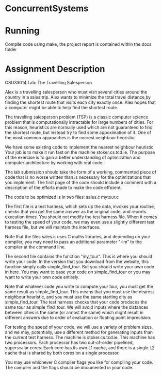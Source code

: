 # ConcurrentSystems
# Running
Compile code using make, the project report is contained within the docs folder
# Assignment Description
CSU33014 Lab: The Travelling Salesperson

Alex is a travelling salesperson who must visit several cities around the
country in a sales trip. Alex wants to minimize the total travel distance,by finding the shortest route that visits
each city exactly once. Alex hopes that a computer might be able to help find the shortest route.

The travelling salesperson problem (TSP) is a classic computer science problem
that is computationally intractable for large numbers of cities. For
this reason, heuristics are normally used which are not guaranteed to
find the shortest route, but instead try to find some appoximation of
it. One of the most common approaches is the nearest neighbour heuristic.

We have some existing code to implement the nearest neighbour
heuristic.  Your job is to make it run fast on the machine
stoker.cs.tcd.ie. The purpose of the exercise is to gain a better
understanding of optimization and computer architecture by working
with real code.

The lab submission should take the form of a working,
commented piece of code that is no worse written than is necessary for the optimizations that you implement. The first page of the code should include a comment with a description of the efforts made to make the code
efficient.

The code to be optimized is in two files:
sales.c
mytour.c

The first file is a test harness, which sets up the data, invokes
your routine, checks that you get the same answer as the original
code, and reports execution times. You should not modify the test
harness file. When it comes to testing the speed of your code, we may
even use a slightly different test harness file, but we will maintain
the interfaces.

Note that the files sales.c uses C maths libraries, and depending on
your compiler, you may need to pass an additional parameter "-lm" to
the compiler at the command line.

The second file contains the function "my_tour". This is where you
should write your code. In the version that you download from the
website, this function simply calls simple_find_tour. But you should
write your own code in here. You may want to base your code on
simple_find_tour or you may want to write your own code entirely.

Note that whatever code you write to compute your tour, you must get
the same result as simple_find_tour. This means that you must use the
nearest neighbour heuristic, and you must use the same starting city
as simple_find_tour. The test harness checks that your code produces
the same tour as simple_find_tour. We will avoid inputs where the
distances between cities is the same (or almost the same) which might
result in different answers due to order of evaluation or floating
point imprecision.

For testing the speed of your code, we will use a variety of problem
sizes, and we may, potentially, use a different method for generating
inputs than the current test harness. The machine is
stoker.cs.tcd.ie. This machine has two processors.  Each processor has
two out-of-order pipelined, superscalar cores.  Each core has its own
L1 cache, and there is a single L2 cache that is shared by both cores
on a single processor.

You may use whichever C compiler flags you like for compiling your
code.  The compiler and the flags should be documented in your code.
